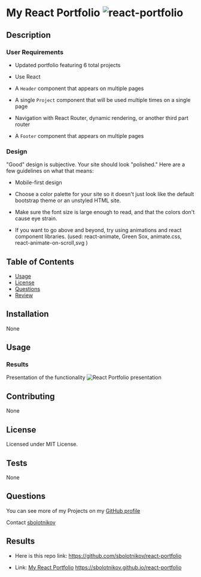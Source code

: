 # My React Portfolio ![react-portfolio](https://img.shields.io/github/license/sbolotnikov/react-portfolio)
## Description 

### User Requirements

* Updated portfolio featuring 6 total projects

* Use React

* A `Header` component that appears on multiple pages

* A single `Project` component that will be used multiple times on a single page 

* Navigation with React Router, dynamic rendering, or another third part router

* A `Footer` component that appears on multiple pages


### Design

"Good" design is subjective. Your site should look
"polished." Here are a few guidelines on what that means:

* Mobile-first design

* Choose a color palette for your site so it doesn't just look like
the default bootstrap theme or an unstyled HTML site.

* Make sure the font size is large enough to read, and that the colors don't cause eye strain.

* If you want to go above and beyond, try using animations and react component libraries. (used: react-animate, Green Sox, animate.css, react-animate-on-scroll,svg )




## Table of Contents
* [Usage](#usage)
* [License](#license)
* [Questions](#questions)
* [Review](#review)
## Installation 
 None 
## Usage 

### Results
Presentation of the functionality
![React Portfolio presentation](public/assets/images/port-final.gif)


## Contributing 
 None 
## License 
 Licensed under MIT License. 
## Tests 
 None
## Questions 
 You can see more of my Projects on my [GitHub profile](https://github.com/sbolotnikov) 

 Contact [sbolotnikov](mailto:sbolotnikov@gmail.com) 
## Results 
  * Here is this repo link: https://github.com/sbolotnikov/react-portfolio
 
  * Link: [My React Portfolio](https://sbolotnikov.github.io/react-portfolio)
  https://sbolotnikov.github.io/react-portfolio